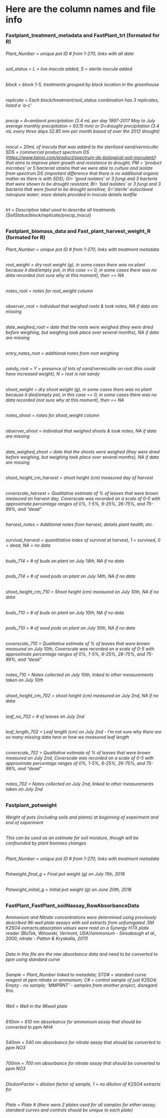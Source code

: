 # Here are the column names and file info


### Fastplant_treatment_metadata and FastPlant_trt (formated for R)

###### Plant_Number = unique pot ID # from 1-270, links with all data
###### soil_status = L = live inocula added, S = sterile inocula added 
###### block = block 1-5, treatments grouped by block location in the greenhouse 
###### replicate = Each block/treatment/soil_status combination has 3 replicates, listed a 'a-c'
###### precip =  A=ambient precipitation (3.4 mL per day 1997-2017 May to July average monthly precipitation = 93.15 mm) or D=drought precipitation (3.4 mL every three days 32.85 mm per month based of over the 2012 drought)
###### inocul = 20mL of inocula that was added to the sterilized sand/vermiculte: SDS = commercial product spectrum DS (https://www.tainio.com/product/spectrum-ds-biological-soil-inoculant/) that aims to improve plant growth and resistance to drought; PM = 'product microbes' or  5 bacterial strains that we were able to culture and isolate from spectrum DS (important difference that there is no additional organic matter as there is with SDS); GI= 'good isolates' or 3 fungi and 3 bacteria that were shown to be drought resistant; BI= 'bad isolates' or 3 fungi and 3 bacteria that were found to be drought sensitive; S='sterile' autoclaved nanopure water; more details provided in inocula details textfile 
###### trt = Descriptive label used to describe all treatments (SoilStatus/block/replicate/precip_Inocul)


### Fastplant_biomass_data and Fast_plant_harvest_weight_R (formated for R)

###### Plant_Number = unique pot ID # from 1-270, links with treatment metadata
###### root_weight = dry root weight (g), in some cases there was no plant because it died/empty pot, in this case == 0, in some cases there was no data recorded (not sure why at this moment), then == NA
###### notes_root = notes for root_weight column
###### observer_root = individual that weighed roots & took notes, NA if data are missing
###### date_weighed_root = date that the roots were weighed (they were dried before weighing, but weighing took place over several months), NA if data are missing
###### entry_notes_root = additional notes from root weighing 
###### sandy_root = Y = presence of lots of sand/vermiculite on root (this could have increased weight), N = root is not sandy
###### shoot_weight = dry shoot weight (g), in some cases there was no plant because it died/empty pot, in this case == 0, in some cases there was no data recorded (not sure why at this moment), then == NA
###### notes_shoot = notes for shoot_weight column
###### observer_shoot = individual that weighed shoots & took notes, NA if data are missing
###### date_weighed_shoot = date that the shoots were weighed (they were dried before weighing, but weighing took place over several months), NA if data are missing
###### shoot_height_cm_harvest = shoot height (cm) measured day of harvest
###### coverscale_harvest = Qualitative estimate of % of leaves that were brown measured on harvest day, Coverscale was recorded on a scale of 0-5 with approximate percentage ranges of 0%, 1-5%, 6-25%, 26-75%, and 75-99%, and “dead”
###### harvest_notes = Additional notes from harvest, details plant health, etc.
###### survival_harvest = quantitiative index of survival at harvest, 1 = survived, 0 = dead, NA = no data
###### buds_714 = # of buds on plant on July 14th, NA if no data 
###### pods_714 = # of seed pods on plant on July 14th, NA if no data
###### shoot_height_cm_710 = Shoot height (cm) measured on July 10th, NA if no data
###### buds_710 = # of buds on plant on July 10th, NA if no data
###### pods_710 = # of seed pods on plant on July 10th, NA if no data
###### coverscale_710 = Qualitative estimate of % of leaves that were brown measured on July 10th, Coverscale was recorded on a scale of 0-5 with approximate percentage ranges of 0%, 1-5%, 6-25%, 26-75%, and 75-99%, and “dead”
###### notes_710 = Notes collected on July 10th, linked to other measurements taken on July 10th
###### shoot_height_cm_702 = shoot height (cm) measured on July 2nd, NA if no data
###### leaf_no_702 = # of leaves on July 2nd
###### leaf_length_702 = Leaf length (cm) on July 2nd  - I'm not sure why there are so many missing data here or how we measured leaf length 
###### coverscale_702 = Qualitative estimate of % of leaves that were brown measured on July 2nd, Coverscale was recorded on a scale of 0-5 with approximate percentage ranges of 0%, 1-5%, 6-25%, 26-75%, and 75-99%, and “dead”
###### notes_702 = Notes collected on July 2nd, linked to other measurements taken on July 2nd


### Fastplant_potweight

###### Weight of pots (including soils and plants) at beginning of expeirment and end of experiment 
###### This can be used as an estimate for soil moisture, though will be confounded by plant biomass changes 
###### Plant_Number = unique pot ID # from 1-270, links with treatment metadata
###### Potweight_final_g = Final pot weight (g) on July 11th, 2018
###### Potweight_initial_g = Initial pot weight (g) on June 20th, 2018


### FastPlant_FastPlant_soilNassay_RawAbsorbanceData

###### Ammonium and Nitrate concentrations were determined using previously described 96-well plate assays with soil extracts from unfumigated .5M K2SO4 extracts;absorption values were read on a Synergy HTX plate reader (BioTek, Winooski, Vermont, USA)(ammonium - Sinsabaugh et al., 2000; nitrate - Patton & Kryskalla, 2011)
###### Data in this file are the raw absorbance data and need to be converted to ppm using standard curve 
###### Sample = Plant_Number linked to metadata; STD# = standard curve reagent at ppm nitrate or ammonium; C# = control sample of just K2SO4; Empty - no sample; 'MMPRNT' - samples from another project, disregard this.
###### Well = Well in the 96well plate
###### 610nm = 610 nm absorbance for ammonium assay that should be converted to ppm NH4 
###### 540nm = 540 nm absorbance for nitrate assay that should be converted to ppm NO3 
###### 700nm = 700 nm absorbance for nitrate assay that should be converted to ppm NO3 
###### DilutionFactor = dilution factor of sample, 1 = no dilution of K2SO4 extracts for 
###### Plate = Plate # (there were 2 plates used for all samples for either assay; standard curves and controls should be unique to each plate) 
